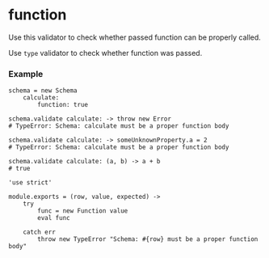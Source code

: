 function
========

Use this validator to check whether passed function can be properly called.

Use `type` validator to check whether function was passed.

### Example
```
schema = new Schema
	calculate:
		function: true

schema.validate calculate: -> throw new Error
# TypeError: Schema: calculate must be a proper function body

schema.validate calculate: -> someUnknownProperty.a = 2
# TypeError: Schema: calculate must be a proper function body

schema.validate calculate: (a, b) -> a + b
# true
```

	'use strict'

	module.exports = (row, value, expected) ->
		try
			func = new Function value
			eval func

		catch err
			throw new TypeError "Schema: #{row} must be a proper function body"